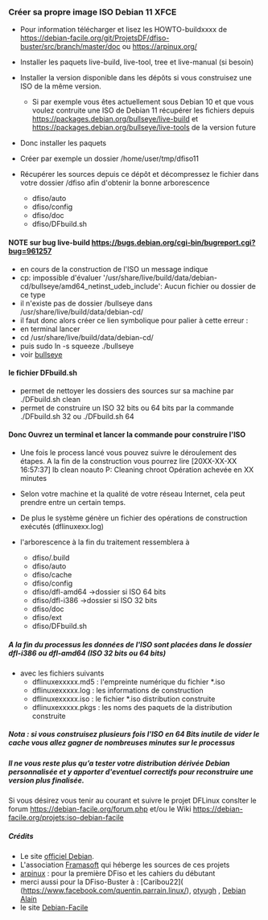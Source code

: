 

### Créer sa propre image ISO Debian 11 XFCE

 - Pour information télécharger et lisez les HOWTO-buildxxxx de https://debian-facile.org/git/ProjetsDF/dfiso-buster/src/branch/master/doc ou https://arpinux.org/ 

 * Installer les paquets live-build, live-tool, tree et live-manual (si besoin)
 * Installer la version disponible dans les dépôts si vous construisez une ISO de la même version.
   - Si par exemple vous êtes actuellement sous Debian 10 et que vous voulez contruite une ISO de Debian 11
récupérer les fichiers depuis https://packages.debian.org/bullseye/live-build et https://packages.debian.org/bullseye/live-tools de la version future
 * Donc installer les paquets
 * Créer par exemple un dossier /home/user/tmp/dfiso11
 * Récupérer les sources depuis ce dépôt et décompressez le fichier dans votre dossier /dfiso afin d'obtenir la bonne arborescence 

    - dfiso/auto
    - dfiso/config
    - dfiso/doc
    - dfiso/DFbuild.sh
    
#### NOTE sur bug live-build https://bugs.debian.org/cgi-bin/bugreport.cgi?bug=961257
- en cours de la construction de l'ISO un message indique
- cp: impossible d'évaluer '/usr/share/live/build/data/debian-cd/bullseye/amd64_netinst_udeb_include': Aucun fichier ou dossier de ce type
- il n'existe pas de dossier /bullseye dans /usr/share/live/build/data/debian-cd/
- il faut donc alors créer ce lien symbolique pour palier à cette erreur :
- en terminal lancer
 - cd /usr/share/live/build/data/debian-cd/
 - puis  sudo ln -s squeeze ./bullseye
 - voir [bullseye](ls_bulleyes.png)


#### le fichier DFbuild.sh 
- permet de nettoyer les dossiers des sources sur sa machine par ./DFbuild.sh clean
- permet de construire un ISO 32 bits ou 64 bits par la commande ./DFbuild.sh 32 ou ./DFbuild.sh 64 

#### Donc Ouvrez un terminal et lancer la commande pour construire l'ISO
- Une fois le process lancé vous pouvez suivre le déroulement des étapes. A la fin de la construction vous pourrez lire [20XX-XX-XX 16:57:37] lb clean noauto 
P: Cleaning chroot
Opération achevée en XX minutes
- Selon votre machine et la qualité de votre réseau Internet, cela peut prendre entre un certain temps.

- De plus le système génère un fichier des opérations de construction exécutés (dflinuxexx.log)
- l'arborescence à la fin du traitement ressemblera à 
    - dfiso/.build
    - dfiso/auto
    - dfiso/cache
    - dfiso/config
    - dfiso/dfl-amd64 ->dossier si ISO 64 bits
    - dfiso/dfl-i386  ->dossier si  ISO 32 bits
    - dfiso/doc
    - dfiso/ext
    - dfiso/DFbuild.sh

##### A la fin du processus les données de l'ISO sont placées dans le dossier dfl-i386 ou dfl-amd64 (ISO 32 bits ou 64 bits)
- avec les fichiers suivants
    - dflinuxexxxxx.md5 : l'empreinte numérique du fichier *.iso
    - dflinuxexxxxx.log : les informations de construction
    - dflinuxexxxxx.iso : le fichier *.iso distribution construite
    - dflinuxexxxxx.pkgs : les noms des paquets de la distribution construite 

##### Nota : si vous construisez plusieurs fois l'ISO en 64 Bits inutile de vider le cache vous allez gagner de nombreuses minutes sur le processus

##### Il ne vous reste plus qu’a tester votre distribution dérivée Debian personnalisée et y apporter d'eventuel correctifs pour reconstruire une version plus finalisée.

Si vous désirez vous tenir au courant et suivre le projet DFLinux conslter le forum  https://debian-facile.org/forum.php et/ou le Wiki https://debian-facile.org/projets:iso-debian-facile

##### Crédits

 - Le site [officiel Debian](https://www.debian.org/ "Debian est un système d'exploitation libre pour votre ordinateur").
 - L'association [Framasoft](https://framasoft.org/ "Changer le monde,un octet à la fois") qui héberge les sources de ces projets 
 - [arpinux](https://arpinux.org "avec une cave bien garnie") : pour la première DFiso et les cahiers du débutant 
 - merci aussi pour la DFiso-Buster à : [Caribou22]( (https://www.facebook.com/quentin.parrain.linux/), [otyugh](https://www.arzinfo.pw/) , [Debian Alain](https://framagit.org/debian-alain)
 - le site [Debian-Facile](https://debian-facile.org "un site menant cette entraide d'une manière toujours plus efficace, joyeuse et réactive !")



